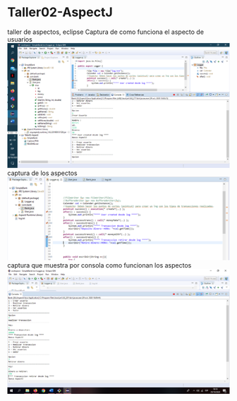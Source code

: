# Taller02-AspectJ
taller de aspectos, eclipse
Captura de como funciona el aspecto de usuarios
![](capture.png)
captura de los aspectos
![](aspectos.PNG)
captura que muestra por consola como funcionan los aspectos
![](consola.PNG)
